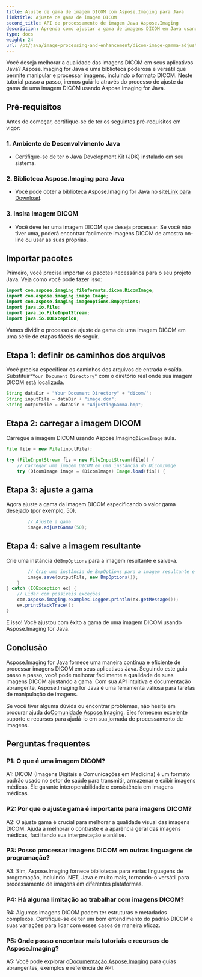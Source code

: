 ```yaml
---
title: Ajuste de gama de imagem DICOM com Aspose.Imaging para Java
linktitle: Ajuste de gama de imagem DICOM
second_title: API de processamento de imagem Java Aspose.Imaging
description: Aprenda como ajustar a gama de imagens DICOM em Java usando Aspose.Imaging for Java. Melhore a qualidade da imagem médica com etapas fáceis.
type: docs
weight: 24
url: /pt/java/image-processing-and-enhancement/dicom-image-gamma-adjustment/
---
```

Você deseja melhorar a qualidade das imagens DICOM em seus aplicativos Java? Aspose.Imaging for Java é uma biblioteca poderosa e versátil que permite manipular e processar imagens, incluindo o formato DICOM. Neste tutorial passo a passo, iremos guiá-lo através do processo de ajuste da gama de uma imagem DICOM usando Aspose.Imaging for Java. 

## Pré-requisitos

Antes de começar, certifique-se de ter os seguintes pré-requisitos em vigor:

### 1. Ambiente de Desenvolvimento Java
- Certifique-se de ter o Java Development Kit (JDK) instalado em seu sistema.

### 2. Biblioteca Aspose.Imaging para Java
-  Você pode obter a biblioteca Aspose.Imaging for Java no site[Link para Download](https://releases.aspose.com/imaging/java/).

### 3. Insira imagem DICOM
- Você deve ter uma imagem DICOM que deseja processar. Se você não tiver uma, poderá encontrar facilmente imagens DICOM de amostra on-line ou usar as suas próprias.

## Importar pacotes

Primeiro, você precisa importar os pacotes necessários para o seu projeto Java. Veja como você pode fazer isso:

```java
import com.aspose.imaging.fileformats.dicom.DicomImage;
import com.aspose.imaging.image.Image;
import com.aspose.imaging.imageoptions.BmpOptions;
import java.io.File;
import java.io.FileInputStream;
import java.io.IOException;
```

Vamos dividir o processo de ajuste da gama de uma imagem DICOM em uma série de etapas fáceis de seguir.

## Etapa 1: definir os caminhos dos arquivos

Você precisa especificar os caminhos dos arquivos de entrada e saída. Substituir`"Your Document Directory"` com o diretório real onde sua imagem DICOM está localizada.

```java
String dataDir = "Your Document Directory" + "dicom/";
String inputFile = dataDir + "image.dcm";
String outputFile = dataDir + "AdjustingGamma.bmp";
```

## Etapa 2: carregar a imagem DICOM

 Carregue a imagem DICOM usando Aspose.Imaging`DicomImage` aula.

```java
File file = new File(inputFile);

try (FileInputStream fis = new FileInputStream(file)) {
    // Carregar uma imagem DICOM em uma instância do DicomImage
    try (DicomImage image = (DicomImage) Image.load(fis)) {
```

## Etapa 3: ajuste a gama

Agora ajuste a gama da imagem DICOM especificando o valor gama desejado (por exemplo, 50).

```java
        // Ajuste a gama
        image.adjustGamma(50);
```

## Etapa 4: salve a imagem resultante

 Crie uma instância de`BmpOptions` para a imagem resultante e salve-a.

```java
        // Crie uma instância de BmpOptions para a imagem resultante e salve a imagem resultante
        image.save(outputFile, new BmpOptions());
    }
} catch (IOException ex) {
    // Lidar com possíveis exceções
    com.aspose.imaging.examples.Logger.println(ex.getMessage());
    ex.printStackTrace();
}
```

É isso! Você ajustou com êxito a gama de uma imagem DICOM usando Aspose.Imaging for Java.

## Conclusão

Aspose.Imaging for Java fornece uma maneira contínua e eficiente de processar imagens DICOM em seus aplicativos Java. Seguindo este guia passo a passo, você pode melhorar facilmente a qualidade de suas imagens DICOM ajustando a gama. Com sua API intuitiva e documentação abrangente, Aspose.Imaging for Java é uma ferramenta valiosa para tarefas de manipulação de imagens.

 Se você tiver alguma dúvida ou encontrar problemas, não hesite em procurar ajuda do[Comunidade Aspose.Imaging](https://forum.aspose.com/). Eles fornecem excelente suporte e recursos para ajudá-lo em sua jornada de processamento de imagens.

## Perguntas frequentes

### P1: O que é uma imagem DICOM?

A1: DICOM (Imagens Digitais e Comunicações em Medicina) é um formato padrão usado no setor de saúde para transmitir, armazenar e exibir imagens médicas. Ele garante interoperabilidade e consistência em imagens médicas.

### P2: Por que o ajuste gama é importante para imagens DICOM?

A2: O ajuste gama é crucial para melhorar a qualidade visual das imagens DICOM. Ajuda a melhorar o contraste e a aparência geral das imagens médicas, facilitando sua interpretação e análise.

### P3: Posso processar imagens DICOM em outras linguagens de programação?

A3: Sim, Aspose.Imaging fornece bibliotecas para várias linguagens de programação, incluindo .NET, Java e muito mais, tornando-o versátil para processamento de imagens em diferentes plataformas.

### P4: Há alguma limitação ao trabalhar com imagens DICOM?

R4: Algumas imagens DICOM podem ter estruturas e metadados complexos. Certifique-se de ter um bom entendimento do padrão DICOM e suas variações para lidar com esses casos de maneira eficaz.

### P5: Onde posso encontrar mais tutoriais e recursos do Aspose.Imaging?

 A5: Você pode explorar o[Documentação Aspose.Imaging](https://reference.aspose.com/imaging/java/) para guias abrangentes, exemplos e referência de API.